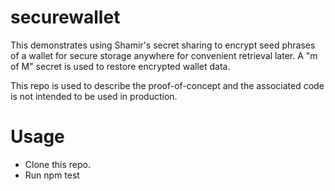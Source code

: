 # securewallet

This demonstrates using Shamir's secret sharing to encrypt seed phrases of a wallet
for secure storage anywhere for convenient retrieval later. A "m of M" secret
is used to restore encrypted wallet data.

This repo is used to describe the proof-of-concept and the associated code is not
intended to be used in production.

# Usage

- Clone this repo.
- Run npm test
